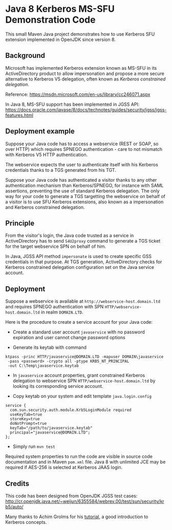 # Java 8 Kerberos MS-SFU Demonstration Code

This small Maven Java project demonstrates how to use Kerberos SFU extension
implemented in OpenJDK since version 8.

## Background

Microsoft has implemented Kerberos extension known as MS-SFU in its
ActiveDirectory product to allow impersonation and propose a more secure
alternative to Kerberos V5 delegation, often known as _Kerberos constrained
delegation_.

Reference: https://msdn.microsoft.com/en-us/library/cc246071.aspx

In Java 8, MS-SFU support has been implemented in JGSS API:
https://docs.oracle.com/javase/8/docs/technotes/guides/security/jgss/jgss-features.html

## Deployment example

Suppose your Java code has to access a webservice (REST or SOAP, so over HTTP)
which requires SPNEGO authentication - care to not mismatch with Kerberos V5
HTTP authentication.

The webservice expects the user to authenticate itself with his Kerberos
credentials thanks to a TGS generated from his TGT.

Suppose your Java code has authenticated a visitor thanks to any other
authentication mechanism than Kerberos/SPNEGO, for instance with SAML
assertions, preventing the use of standard Kerberos delegation. The only way
for your code to generate a TGS targetting the webservice on behalf of a
visitor is to use SFU Kerberos extensions, also known as a impersonation and
Kerberos constrained delegation.

## Principle

From the visitor's login, the Java code trusted as a service in ActiveDirectory
has to send `S4U2proxy` command to generate a TGS ticket for the target
webservice SPN on behalf of him.

In Java, JGSS API method `impersonate` is used to create specific GSS
credentials in that purpose. At TGS generation, ActiveDirectory checks for
Kerberos constrained delegation configuration set on the Java service account.

## Deployment

Suppose a webservice is available at `http://webservice-host.domain.ltd` and
requires SPNEGO authentication with SPN `HTTP/webservice-host.domain.ltd` in
realm `DOMAIN.LTD`.

Here is the procedure to create a service account for your Java code:

* Create a standard user account `javaservice` with no password expiration and
   user cannot change password options

* Generate its keytab with command

```
ktpass -princ HTTP/javaservice@DOMAIN.LTD -mapuser DOMAIN\javaservice
 -pass <password> -crypto all -ptype KRB5_NT_PRINCIPAL
 -out C:\Temp\javaservice.keytab
```

* In `javaservice` account properties, grant constrained Kerberos delegation
   to webservice SPN `HTTP/webservice-host.domain.ltd` by looking its
   corresponding service account.

* Copy keytab on your system and edit template `java.login.config`

```
service {
  com.sun.security.auth.module.Krb5LoginModule required
  useKeyTab=true
  storeKey=true
  doNotPrompt=true
  keyTab="/path/to/javaservice.keytab"
  principal="javaservice@DOMAIN.LTD";
};
```

* Simply run `mvn test`

Required system properties to run the code are visible in source code
documentation and in Maven `pom.xml` file. Java 8 with unlimited JCE may be
required if AES-256 is selected at Kerberos JAAS login.

## Credits

This code has been designed from OpenJDK JGSS test cases:
http://cr.openjdk.java.net/~weijun/6355584/webrev.00/test/sun/security/krb5/auto/

Many thanks to Achim Grolms for his [tutorial](http://grolmsnet.de/kerbtut/), a
good introduction to Kerberos concepts.
